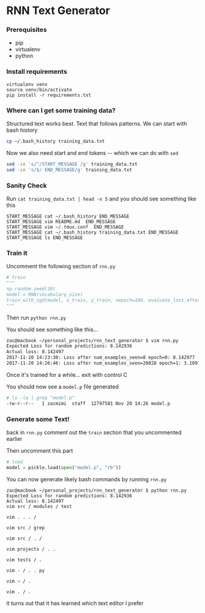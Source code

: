 RNN Text Generator
==================

### Prerequisites

- pip
- virtualenv
- python

### Install requirements

```
virtualenv venv
source venv/bin/activate
pip install -r requirements.txt
```

### Where can I get some training data?

Structured text works best. Text that follows patterns. We can start with bash history

```bash
cp ~/.bash_history training_data.txt
```

Now we also need start and end tokens -- which we can do with `sed`

```bash
sed -ie 's/^/START_MESSAGE /g' training_data.txt
sed -ie 's/$/ END_MESSAGE/g' training_data.txt
```

### Sanity Check

Run `cat training_data.txt | head -n 5` and you should see something like this

```
START_MESSAGE cat ~/.bash_history END_MESSAGE
START_MESSAGE vim README.md  END_MESSAGE
START_MESSAGE vim ~/.tmux.conf  END_MESSAGE
START_MESSAGE cat ~/.bash_history training_data.txt END_MESSAGE
START_MESSAGE ls END_MESSAGE
```

### Train it

Uncomment the following section of `rnn.py`
```python
# train
"""
np.random.seed(10)
model = RNN(vocabulary_size)
train_with_sgd(model, x_train, y_train, nepoch=100, evaluate_loss_after=1)
"""
```

Then run `python rnn.py`

You should see something like this...

```bash
zac@macbook ~/personal_projects/rnn_text_generator $ vim rnn.py
Expected Loss for random predictions: 8.142936
Actual loss: 8.142497
2017-11-20 14:23:30: Loss after num_examples_seen=0 epoch=0: 8.142977
2017-11-20 14:26:46: Loss after num_examples_seen=20028 epoch=1: 3.109136
```

Once it's trained for a while... exit with control C

You should now see a `model.p` file generated

```bash
# ls -la | grep "model.p"
-rw-r--r--   1 zacmimi  staff  12797581 Nov 20 14:26 model.p
```

### Generate some Text!

back in `rnn.py` comment out the `train` section that you uncommented earlier

Then uncomment this part

```python
# load
model = pickle.load(open("model.p", "rb"))
```

You can now generate likely bash commands by running `rnn.py`

```
zac@macbook ~/personal_projects/rnn_text_generator $ python rnn.py
Expected Loss for random predictions: 8.142936
Actual loss: 8.142497
vim src / modules / test

vim . . . /

vim src / grep

vim src / . /

vim projects / . .

vim tests / .

vim - / . . py

vim ~ / .

vim . / .
```

it turns out that it has learned which text editor I prefer
